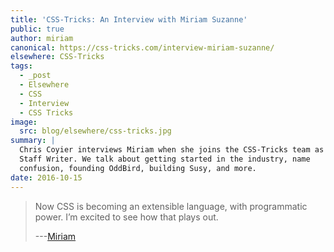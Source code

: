 ```yaml
---
title: 'CSS-Tricks: An Interview with Miriam Suzanne'
public: true
author: miriam
canonical: https://css-tricks.com/interview-miriam-suzanne/
elsewhere: CSS-Tricks
tags:
  - _post
  - Elsewhere
  - CSS
  - Interview
  - CSS Tricks
image:
  src: blog/elsewhere/css-tricks.jpg
summary: |
  Chris Coyier interviews Miriam when she joins the CSS-Tricks team as a
  Staff Writer. We talk about getting started in the industry, name
  confusion, founding OddBird, building Susy, and more.
date: 2016-10-15
---
```


> Now CSS is becoming an extensible language, with programmatic power.
> I’m excited to see how that plays out.
>
> ---[Miriam]

  [Miriam]: https://css-tricks.com/interview-miriam-suzanne/
